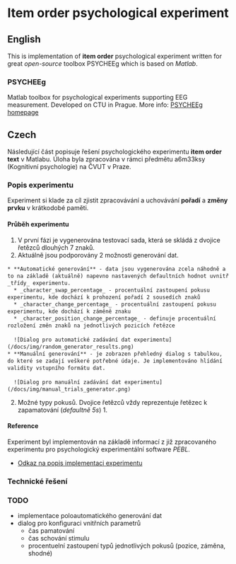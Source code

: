 # Item order psychological experiment

## English
This is implementation of **item order** psychological experiment written for great _open-source_ toolbox PSYCHEEg which is based on _Matlab_.

### PSYCHEEg
Matlab toolbox for psychological experiments supporting EEG measurement. Developed on CTU in Prague. More info: [PSYCHEEg homepage](http://bio.felk.cvut.cz/psychee/)

## Czech

Následující část popisuje řešení psychologického experimentu **item order text** v Matlabu. Úloha byla zpracována v rámci předmětu a6m33ksy (Kognitivní psychologie) na ČVUT v Praze.

### Popis experimentu
Experiment si klade za cíl zjistit zpracovávání a uchovávání **pořadí** a **změny prvku** v krátkodobé paměti.

#### Průběh experimentu
1. V první fázi je vygenerována testovací sada, která se skládá z dvojice řetězců dlouhých 7 znaků. 
  1. Aktuálně jsou podporovány 2 možnosti generování dat.

    * **Automatické generování** - data jsou vygenerována zcela náhodně a to na základě (aktuálně) napevno nastavených defaultních hodnot uvnitř _třídy_ experimentu.
      * _character_swap_percentage_ - procentuální zastoupení pokusu experimentu, kde dochází k prohození pořadí 2 sousedích znaků
      * _character_change_percentage_ - procentuální zastoupení pokusu experimentu, kde dochází k záměně znaku
      * _character_position_change_percentage_ - definuje procentuální rozložení změn znaků na jednotlivých pozicích řetězce
    
      ![Dialog pro automatické zadávání dat experimentu](/docs/img/random_generator_results.png)
    * **Manuální generování** - je zobrazen přehledný dialog s tabulkou, do které se zadají veškeré potřebné údaje. Je implementováno hlídání validity vstupního formátu dat.
  
      ![Dialog pro manuální zadávání dat experimentu](/docs/img/manual_trials_generator.png)
  
  2. Možné typy pokusů.
    Dvojice řetězců vždy reprezentuje řetězec k zapamatování (_defaultně 5s_)
    1. 

  
#### Reference
Experiment byl implementován na základě informací z již zpracovaného experimentu pro psychologický experimentální software _PEBL_.
* [Odkaz na popis implementaci experimentu](http://peblblog.blogspot.cz/2010/06/item-order-test.html)

### Technické řešení

### TODO

* implementace poloautomatického generování dat
* dialog pro konfiguraci vnitřních parametrů
	* čas pamatování
	* čas schování stimulu
	* procentuelní zastoupení typů jednotlivých pokusů (pozice, záměna, shodné)

